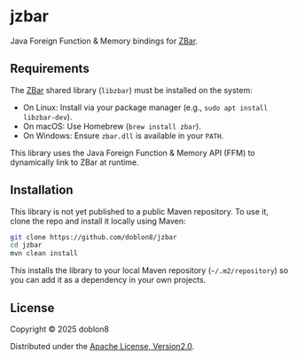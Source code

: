 # jzbar
Java Foreign Function & Memory bindings for
[ZBar](https://zbar.sourceforge.net/).
## Requirements
The [ZBar](http://zbar.sourceforge.net/) shared library (`libzbar`) must be installed on the system:
- On Linux: Install via your package manager (e.g., `sudo apt install libzbar-dev`).
- On macOS: Use Homebrew (`brew install zbar`).
- On Windows: Ensure `zbar.dll` is available in your `PATH`.

This library uses the Java Foreign Function & Memory API (FFM) to dynamically link to ZBar at runtime.
## Installation
This library is not yet published to a public Maven repository. To use it, clone the repo and install it locally using Maven:
```bash
git clone https://github.com/doblon8/jzbar
cd jzbar
mvn clean install
```
This installs the library to your local Maven repository (`~/.m2/repository`) so you can add it as a dependency in your own projects.
## License
Copyright © 2025 doblon8

Distributed under the [Apache License, Version2.0](https://www.apache.org/licenses/LICENSE-2.0).
